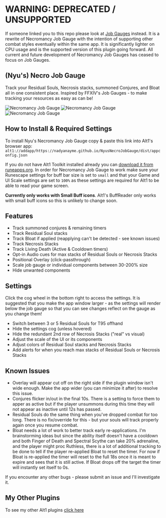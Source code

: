 # WARNING: DEPRECATED / UNSUPPORTED

If someone linked you to this repo please look at [Job Gauges](https://github.com/NadyaNayme/job-gauges) instead. It is a rewrite of Necromancy Job Gauge with the intention of supporting other combat styles eventually within the same app. It is significantly lighter on CPU usage and is the supported version of this plugin going forward. All current and future development of Necromancy Job Gauges has ceased to focus on Job Gauges.

## (Nyu's) Necro Job Gauge

Track your Residual Souls, Necrosis stacks, summoned Conjures, and Bloat all in one consistent place. Inspired by FFXIV's Job Gauges - to make tracking your resources as easy as can be!

![Necromancy Job Gauge](./NecroJobGauge.png) ![Necromancy Job Gauge](./NecroJobGauge2.png) ![Necromancy Job Gauge](./NecroJobGauge3.png)

## How to Install & Required Settings

To install Nyu's Necromancy Job Gauge copy & paste this link into Alt1's browser app:
`alt1://addapp/https://nadyanayme.github.io/NyusNecroJobGauge/dist/appconfig.json`

If you do not have Alt1 Toolkit installed already you can [download it from runeapps.org](https://runeapps.org/alt1). In order for Necromancy Job Gauge to work make sure your Runescape settings for buff bar size is set to `small` and that your Game and UI Scale settings are set to `100%` as these settings are required for Alt1 to be able to read your game screen.

**Currently only works with Small Buff icons**. Alt1's BuffReader only works with small buff icons so this is unlikely to change soon.

## Features

- Track summoned conjures & remaining timers
- Track Residual Soul stacks
- Track Bloat if applied (reapplying can't be detected - see known issues)
- Track Necrosis Stacks
- Track Living Death (Active & Cooldown timers)
- Opt-in Audio cues for max stacks of Residual Souls or Necrosis Stacks
- Positional Overlay (click-passthrough)
- Scale job gauge or individual components between 30-200% size
- Hide unwanted components

## Settings

Click the cog wheel in the bottom right to access the settings. It is suggested that you make the app window larger - as the settings will render below the job gauge so that you can see changes reflect on the gauge as you change them!

- Switch between 3 or 5 Residual Souls for T95 offhand
- Hide the settings cog (unless hovered)
- Hide the redundant 2nd row of Necrosis Stacks ("real" vs visual)
- Adjust the scale of the UI or its components
- Adjust colors of Residual Soul stacks and Necrosis Stacks
- Add alerts for when you reach max stacks of Residual Souls or Necrosis Stacks

## Known Issues

- Overlay will appear cut off on the right side if the plugin window isn't wide enough. Make the app wider (you can minimize it after) to resolve this issue.
- Conjures flicker in/out in the final 10s. There is a setting to force them to apper as active but if the player unsummons during this time they will not appear as inactive until 12s has passed.
- Residual Souls do the same thing when you've dropped combat for too long. There is no fix/override for this - but your souls will track properly again once you resume combat.
- Bloat needs a lot of work to better track early re-applications. I'm brainstorming ideas but since the ability itself doesn't have a cooldown and both Finger of Death and Spectral Scythe can take 20% adrenaline, and the player might proc Ruthless, there is a lot of additional tracking to be done to tell if the player re-applied Bloat to reset the timer. For now if Bloat is re-applied the timer will reset to the full 18s once it is meant to expire and sees that it is still active. If Bloat drops off the target the timer will instantly set itself to 0s.

If you encounter any other bugs - please submit an issue and I'll investigate it.

## My Other Plugins

To see my other Alt1 plugins [click here](https://github.com/NadyaNayme/NyusPluginDirectory)
